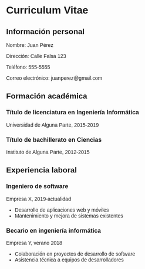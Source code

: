 <!DOCTYPE html>
<html>
<head>
	<title>Curriculum Vitae</title>
   <style>
		body {
	font-family: Arial, sans-serif;
}

h1, h2, h3 {
	color: #333;
}

h1 {
	text-align: center;
	margin-bottom: 20px;
}

p {
	margin: 10px 0;
}

ul {
	list-style: none;
	padding: 0;
}

.section {
	margin-bottom: 40px;
}
	</style>
</head>
<body>
	<h1>Curriculum Vitae</h1>
	<h2>Información personal</h2>
	<p>Nombre: Juan Pérez</p>
	<p>Dirección: Calle Falsa 123</p>
	<p>Teléfono: 555-5555</p>
	<p>Correo electrónico: juanperez@gmail.com</p>
	<h2>Formación académica</h2>
	<h3>Título de licenciatura en Ingeniería Informática</h3>
	<p>Universidad de Alguna Parte, 2015-2019</p>
	<h3>Título de bachillerato en Ciencias</h3>
	<p>Instituto de Alguna Parte, 2012-2015</p>
	<h2>Experiencia laboral</h2>
	<h3>Ingeniero de software</h3>
	<p>Empresa X, 2019-actualidad</p>
	<ul>
		<li>Desarrollo de aplicaciones web y móviles</li>
		<li>Mantenimiento y mejora de sistemas existentes</li>
	</ul>
	<h3>Becario en ingeniería informática</h3>
	<p>Empresa Y, verano 2018</p>
	<ul>
		<li>Colaboración en proyectos de desarrollo de software</li>
		<li>Asistencia técnica a equipos de desarrolladores</li>
	</ul>
</body>
</html>
